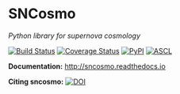 SNCosmo
=======

*Python library for supernova cosmology*

[![Build Status](https://github.com/sncosmo/sncosmo/actions/workflows/run_tests.yml/badge.svg)](https://github.com/sncosmo/sncosmo/actions/workflows/run_tests.yml)
[![Coverage Status](https://codecov.io/gh/sncosmo/sncosmo/branch/master/graph/badge.svg?token=jMdsK7kgPb)](https://codecov.io/gh/sncosmo/sncosmo)
[![PyPI](https://img.shields.io/pypi/v/sncosmo.svg?style=flat-square)](https://pypi.python.org/pypi/sncosmo)
[![ASCL](https://img.shields.io/badge/ascl-1611.017-blue.svg?colorB=262255)](https://ascl.net/1611.017)

**Documentation:** http://sncosmo.readthedocs.io

**Citing sncosmo:** [![DOI](https://zenodo.org/badge/DOI/10.5281/zenodo.592747.svg)](https://doi.org/10.5281/zenodo.592747)
